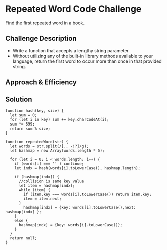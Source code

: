 # Repeated Word Code Challenge
Find the first repeated word in a book.

## Challenge Description
* Write a function that accepts a lengthy string parameter.
* Without utilizing any of the built-in library methods available to your language, return the first word to occur more than once in that provided string.

## Approach & Efficiency
<!-- What approach did you take? Why? What is the Big O space/time for this approach? -->

## Solution
```
function hash(key, size) {
  let sum = 0;
  for (let i in key) sum += key.charCodeAt(i);
  sum *= 599; 
  return sum % size;
}

function repeatedWord(str) {
  let words = str.split(/[., -!?]/g);
  let hashmap = new Array(words.length * 5);

  for (let i = 0; i < words.length; i++) {
    if (words[i] === '' ) continue;
    let indx = hash(words[i].toLowerCase(), hashmap.length);

    if (hashmap[indx]) {
      //collision is same key value
      let item = hashmap[indx];
      while (item) {
        if (item.key === words[i].toLowerCase()) return item.key;
        item = item.next;
      }
        hashmap[indx] = {key: words[i].toLowerCase(),next: hashmap[indx] };
    } 
    else {
      hashmap[indx] = {key: words[i].toLowerCase()};
    }
  }
  return null;
}
```